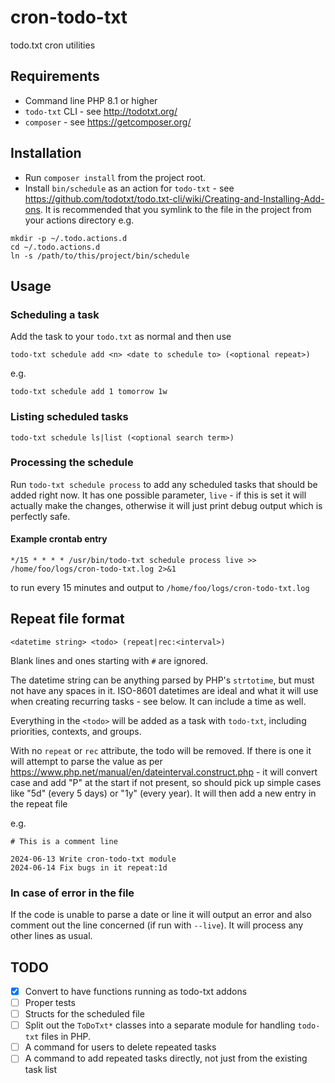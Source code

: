 # cron-todo-txt

todo.txt cron utilities

## Requirements

- Command line PHP 8.1 or higher
- `todo-txt` CLI - see http://todotxt.org/
- `composer` - see https://getcomposer.org/

## Installation

- Run `composer install` from the project root.
- Install `bin/schedule` as an action for `todo-txt` - see https://github.com/todotxt/todo.txt-cli/wiki/Creating-and-Installing-Add-ons. It is recommended that you symlink to the file in the project from your actions directory e.g.

```shell
mkdir -p ~/.todo.actions.d
cd ~/.todo.actions.d
ln -s /path/to/this/project/bin/schedule
```

## Usage

### Scheduling a task

Add the task to your `todo.txt` as normal and then use
```
todo-txt schedule add <n> <date to schedule to> (<optional repeat>)
```
e.g.
```shell
todo-txt schedule add 1 tomorrow 1w
```

### Listing scheduled tasks
```
todo-txt schedule ls|list (<optional search term>)
```

### Processing the schedule

Run `todo-txt schedule process` to add any scheduled tasks that should be added right now. It has one possible parameter, `live` - if this is set it will actually make the changes, otherwise it will just print debug output which is perfectly safe.

#### Example crontab entry

```
*/15 * * * * /usr/bin/todo-txt schedule process live >> /home/foo/logs/cron-todo-txt.log 2>&1
```

to run every 15 minutes and output to `/home/foo/logs/cron-todo-txt.log`

## Repeat file format

```
<datetime string> <todo> (repeat|rec:<interval>)
```

Blank lines and ones starting with `#` are ignored.

The datetime string can be anything parsed by PHP's `strtotime`, but must not have any spaces in it. ISO-8601 datetimes are ideal and what it will use when creating recurring tasks - see below. It can include a time as well.

Everything in the `<todo>` will be added as a task with `todo-txt`, including priorities, contexts, and groups.

With no `repeat` or `rec` attribute, the todo will be removed. If there is one it will attempt to parse the value as per <https://www.php.net/manual/en/dateinterval.construct.php> - it will convert case and add "P" at the start if not present, so should pick up simple cases like "5d" (every 5 days) or "1y" (every year). It will then add a new entry in the repeat file

e.g.

```
# This is a comment line

2024-06-13 Write cron-todo-txt module
2024-06-14 Fix bugs in it repeat:1d
```

### In case of error in the file

If the code is unable to parse a date or line it will output an error and also comment out the line concerned (if run with `--live`). It will process any other lines as usual.

## TODO

- [x] Convert to have functions running as todo-txt addons
- [ ] Proper tests
- [ ] Structs for the scheduled file
- [ ] Split out the `ToDoTxt*` classes into a separate module for handling `todo-txt` files in PHP.
- [ ] A command for users to delete repeated tasks
- [ ] A command to add repeated tasks directly, not just from the existing task list
